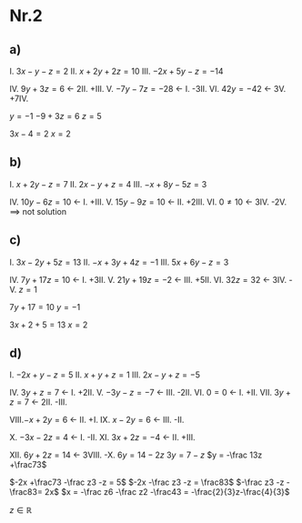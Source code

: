 # Nr.2
## a)
I.   $3x -y -z = 2$
II.  $x +2y +2z = 10$
III. $-2x +5y -z = -14$

IV.  $9y +3z = 6$ <- 2II. +III.
V.   $-7y -7z = -28$ <- I. -3II.
VI.  $42y = -42$ <- 3V. +7IV.

$y = -1$
$-9 +3z = 6$
$z = 5$

$3x -4 = 2$
$x = 2$

## b)
I.   $x +2y -z = 7$
II.  $2x -y +z = 4$
III. $-x +8y -5z = 3$

IV.  $10y -6z = 10$ <- I. +III.
V.   $15y -9z = 10$ <- II. +2III.
VI.  $0 \neq 10$ <- 3IV. -2V.
$\implies$ not solution

## c)
I.   $3x -2y +5z = 13$
II.  $-x +3y +4z = -1$
III. $5x +6y -z = 3$

IV.  $7y +17z = 10$ <- I. +3II.
V.   $21y +19z = -2$ <- III. +5II.
VI.  $32z = 32$ <- 3IV. -V.
$z = 1$

$7y +17 = 10$
$y = -1$

$3x +2 +5 = 13$
$x = 2$

## d)
I.   $-2x +y -z = 5$
II.  $x +y +z = 1$
III. $2x -y +z = -5$

IV.  $3y +z = 7$ <- I. +2II.
V.   $-3y -z = -7$ <- III. -2II.
VI.  $0 = 0$ <- I. +II.
VII. $3y +z = 7$ <- 2II. -III.

VIII.$-x +2y = 6$ <- II. +I.
IX.  $x -2y = 6$ <- III. -II.

X.   $-3x -2z = 4$ <- I. -II.
XI.  $3x +2z = -4$ <- II. +III.

XII. $6y +2z = 14$ <- 3VIII. -X.
$6y = 14 -2z$
$3y = 7 -z$
$y = -\frac 13z +\frac73$

$-2x +\frac73 -\frac z3 -z = 5$
$-2x -\frac z3 -z = \frac83$
$-\frac z3 -z -\frac83= 2x$
$x = -\frac z6 -\frac z2 -\frac43 = -\frac{2}{3}z-\frac{4}{3}$

$z \in \mathbb{R}$
